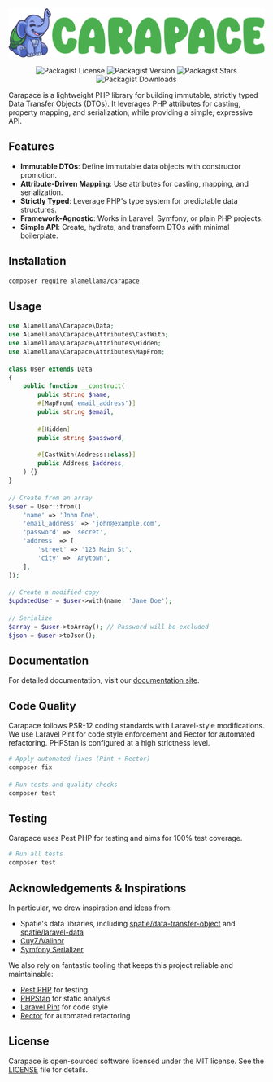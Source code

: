 <p align="center">
  <img alt="Carapace Logo" src=".art/logo.webp" >
</p>
<p align="center">
    <img alt="Packagist License" src="https://img.shields.io/packagist/l/ALameLlama/carapace">
    <img alt="Packagist Version" src="https://img.shields.io/packagist/v/ALameLlama/carapace">
    <img alt="Packagist Stars" src="https://img.shields.io/packagist/stars/ALameLlama/carapace">
    <img alt="Packagist Downloads" src="https://img.shields.io/packagist/dt/ALameLlama/carapace">
</p>

Carapace is a lightweight PHP library for building immutable, strictly typed Data Transfer Objects (DTOs).
It leverages PHP attributes for casting, property mapping, and serialization, while providing a simple, expressive API.

## Features

- **Immutable DTOs**: Define immutable data objects with constructor promotion.
- **Attribute-Driven Mapping**: Use attributes for casting, mapping, and serialization.
- **Strictly Typed**: Leverage PHP's type system for predictable data structures.
- **Framework-Agnostic**: Works in Laravel, Symfony, or plain PHP projects.
- **Simple API**: Create, hydrate, and transform DTOs with minimal boilerplate.

## Installation

```bash
composer require alamellama/carapace
```

## Usage

```php
use Alamellama\Carapace\Data;
use Alamellama\Carapace\Attributes\CastWith;
use Alamellama\Carapace\Attributes\Hidden;
use Alamellama\Carapace\Attributes\MapFrom;

class User extends Data
{
    public function __construct(
        public string $name,
        #[MapFrom('email_address')]
        public string $email,

        #[Hidden]
        public string $password,

        #[CastWith(Address::class)]
        public Address $address,
    ) {}
}

// Create from an array
$user = User::from([
    'name' => 'John Doe',
    'email_address' => 'john@example.com',
    'password' => 'secret',
    'address' => [
        'street' => '123 Main St',
        'city' => 'Anytown',
    ],
]);

// Create a modified copy
$updatedUser = $user->with(name: 'Jane Doe');

// Serialize
$array = $user->toArray(); // Password will be excluded
$json = $user->toJson();
```

## Documentation

For detailed documentation, visit our [documentation site](https://alamellama.github.io/carapace/).

## Code Quality

Carapace follows PSR-12 coding standards with Laravel-style modifications. We use Laravel Pint for code style enforcement and Rector for automated refactoring. PHPStan is configured at a high strictness level.

```bash
# Apply automated fixes (Pint + Rector)
composer fix

# Run tests and quality checks
composer test
```

## Testing

Carapace uses Pest PHP for testing and aims for 100% test coverage.

```bash
# Run all tests
composer test
```

## Acknowledgements & Inspirations

In particular, we drew inspiration and ideas from:

- Spatie's data libraries, including [spatie/data-transfer-object](https://github.com/spatie/data-transfer-object) and [spatie/laravel-data](https://github.com/spatie/laravel-data)
- [CuyZ/Valinor](https://github.com/CuyZ/Valinor)
- [Symfony Serializer](https://symfony.com/doc/current/components/serializer.html)

We also rely on fantastic tooling that keeps this project reliable and maintainable:

- [Pest PHP](https://pestphp.com/) for testing
- [PHPStan](https://phpstan.org/) for static analysis
- [Laravel Pint](https://laravel.com/docs/pint) for code style
- [Rector](https://github.com/rectorphp/rector) for automated refactoring

## License

Carapace is open-sourced software licensed under the MIT license. See the [LICENSE](LICENSE) file for details.

